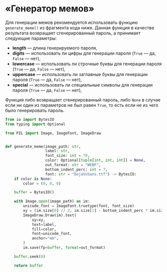 # «Генератор мемов»

Для генерации мемов рекомендуется использовать функцию `generate_meme()` из фрагмента кода ниже. Данная функция в качестве результата возвращает сгенерированный пароль, а принимает следующие параметры:
- **length** — длина генерируемого пароля,
- **digits** — использовать ли цифры для генерации пароля (`True` — да, `False` — нет),
- **lowercase** — использовать ли строчные буквы для генерации пароля (`True` — да, `False` — нет),
- **uppercase** — использовать ли заглавные буквы для генерации пароля (`True` — да, `False` — нет),
- **special** — использовать ли специальные символы для генерации пароля (`True` — да, `False` — нет),

Функция либо возвращает сгенерированный пароль, либо `None` в случае если ни один из параметров не был равен `True`, то есть если не из чего было генерировать пароль.


```python
from io import BytesIO
from typing import Optional

from PIL import Image, ImageFont, ImageDraw


def generate_meme(image_path: str,
                  label: str,
                  font_size: int = 70,
                  color: Optional[tuple[int, int, int]] = None,
                  out_format: str = "WEBP",
                  bottom_indent_perc: int = 7,
                  font: str = "DejaVuSans.ttf") -> BytesIO:
    if color is None:
        color = (0, 0, 0)

    buffer = BytesIO()

    with Image.open(image_path) as im:
        unicode_font = ImageFont.truetype(font, font_size)
        xy = (im.size[0] // 2, im.size[1] - bottom_indent_perc * im.size[1] // 100)
        ImageDraw.Draw(im).text(
            xy=xy,
            text=label,
            fill=color,
            font=unicode_font,
            anchor="mm",
        )
        im.save(fp=buffer, format=out_format)

    buffer.seek(0)

    return buffer
```
